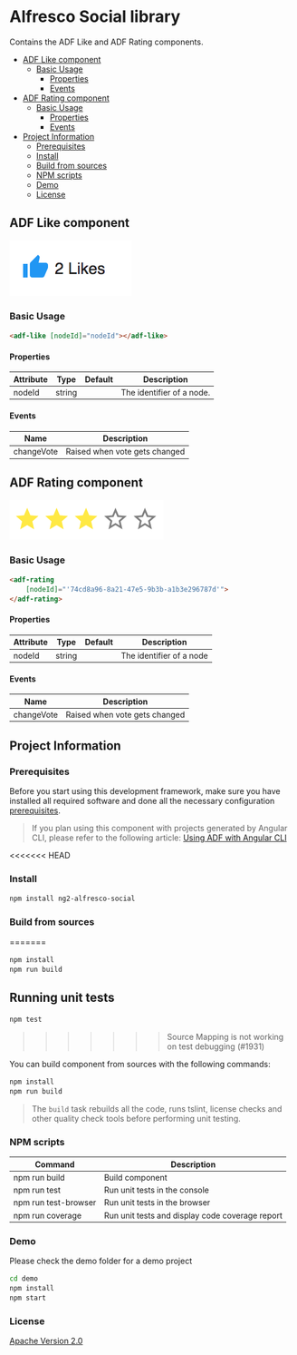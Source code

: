 # Alfresco Social library

Contains the ADF Like and ADF Rating components.

<!-- markdown-toc start - Don't edit this section.  npm run toc to generate it-->

<!-- toc -->

- [ADF Like component](#adf-like-component)
  * [Basic Usage](#basic-usage)
    + [Properties](#properties)
    + [Events](#events)
- [ADF Rating component](#adf-rating-component)
  * [Basic Usage](#basic-usage-1)
    + [Properties](#properties-1)
    + [Events](#events-1)
- [Project Information](#project-information)
  * [Prerequisites](#prerequisites)
  * [Install](#install)
  * [Build from sources](#build-from-sources)
  * [NPM scripts](#npm-scripts)
  * [Demo](#demo)
  * [License](#license)

<!-- tocstop -->

<!-- markdown-toc end -->

## ADF Like component

![Custom columns](docs/assets/social1.png)  

### Basic Usage

```html
<adf-like [nodeId]="nodeId"></adf-like>
``` 

#### Properties

| Attribute | Type | Default | Description |
| --- | --- | --- | --- |
| nodeId | string | | The identifier of a node.| 

#### Events

| Name | Description |
| --- | --- |
| changeVote | Raised when vote gets changed |

## ADF Rating component

![Custom columns](docs/assets/social2.png) 

### Basic Usage

```html
<adf-rating  
    [nodeId]="'74cd8a96-8a21-47e5-9b3b-a1b3e296787d'">
</adf-rating>
``` 

#### Properties

| Attribute | Type | Default | Description |
| --- | --- | --- | --- |
| nodeId | string | | The identifier of a node |

#### Events

| Name | Description |
| --- | --- |
| changeVote | Raised when vote gets changed |

## Project Information

### Prerequisites

Before you start using this development framework, make sure you have installed all required software and done all the
necessary configuration [prerequisites](https://github.com/Alfresco/alfresco-ng2-components/blob/master/PREREQUISITES.md).

> If you plan using this component with projects generated by Angular CLI, please refer to the following article: [Using ADF with Angular CLI](https://github.com/Alfresco/alfresco-ng2-components/wiki/Angular-CLI)

<<<<<<< HEAD
### Install

```sh
npm install ng2-alfresco-social
```

### Build from sources
=======
```sh
npm install
npm run build
```

## Running unit tests

```sh
npm test
```
>>>>>>> Source Mapping is not working on test debugging (#1931)

You can build component from sources with the following commands:

```sh
npm install
npm run build
```

> The `build` task rebuilds all the code, runs tslint, license checks 
> and other quality check tools before performing unit testing.

### NPM scripts

| Command | Description |
| --- | --- |
| npm run build | Build component |
| npm run test | Run unit tests in the console |
| npm run test-browser | Run unit tests in the browser
| npm run coverage | Run unit tests and display code coverage report |

### Demo

Please check the demo folder for a demo project

```sh
cd demo
npm install
npm start
```

### License

[Apache Version 2.0](https://github.com/Alfresco/alfresco-ng2-components/blob/master/LICENSE)
